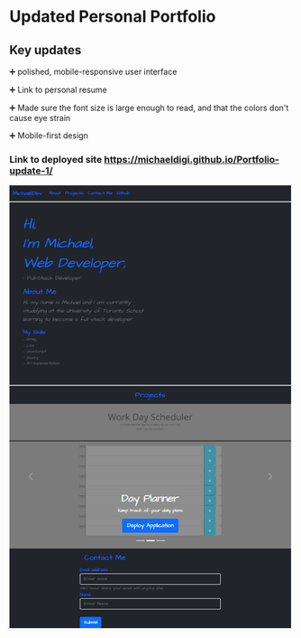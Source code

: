 # Updated Personal Portfolio

## Key updates

➕ polished, mobile-responsive user interface

➕ Link to personal resume

➕ Made sure the font size is large enough to read, and that the colors don't cause eye strain

➕ Mobile-first design


### Link to deployed site https://michaeldigi.github.io/Portfolio-update-1/

![Screenshot](./assets/imgs/Capture.PNG)
